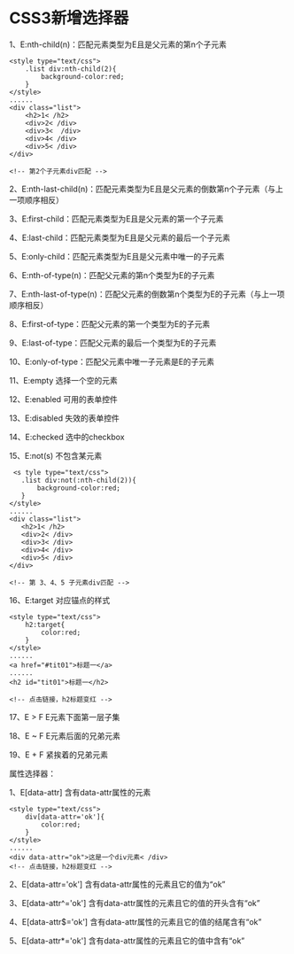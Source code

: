 # CSS3新增选择器

1、E:nth-child(n)：匹配元素类型为E且是父元素的第n个子元素

```
<style type="text/css">            
    .list div:nth-child(2){
        background-color:red;
    }
</style>
......
<div class="list">
    <h2>1< /h2>
    <div>2< /div>
    <div>3<  /div>
    <div>4< /div>
    <div>5< /div>
</div>

<!-- 第2个子元素div匹配 -->
```

2、E:nth-last-child(n)：匹配元素类型为E且是父元素的倒数第n个子元素（与上一项顺序相反）

3、E:first-child：匹配元素类型为E且是父元素的第一个子元素

4、E:last-child：匹配元素类型为E且是父元素的最后一个子元素

5、E:only-child：匹配元素类型为E且是父元素中唯一的子元素

6、E:nth-of-type(n)：匹配父元素的第n个类型为E的子元素

7、E:nth-last-of-type(n)：匹配父元素的倒数第n个类型为E的子元素（与上一项顺序相反）

8、E:first-of-type：匹配父元素的第一个类型为E的子元素

9、E:last-of-type：匹配父元素的最后一个类型为E的子元素

10、E:only-of-type：匹配父元素中唯一子元素是E的子元素

11、E:empty 选择一个空的元素

12、E:enabled 可用的表单控件

13、E:disabled 失效的表单控件

14、E:checked 选中的checkbox

15、E:not(s) 不包含某元素


 ```
  <s tyle type="text/css">            
    .list div:not(:nth-child(2)){
        background-color:red;
    }
</style>
......
<div class="list">
    <h2>1< /h2>
    <div>2< /div>
    <div>3< /div>
    <div>4< /div>
    <div>5< /div>
</div>

<!-- 第 3、4、5 子元素div匹配 -->
```

  
16、E:target 对应锚点的样式

```
<style type="text/css">
    h2:target{
        color:red;
    }
</style>
......
<a href="#tit01">标题一</a>
......
<h2 id="tit01">标题一</h2>

<!-- 点击链接，h2标题变红 -->

``` 


17、E > F E元素下面第一层子集

18、E ~ F E元素后面的兄弟元素

19、E + F 紧挨着的兄弟元素

属性选择器：

1、E[data-attr] 含有data-attr属性的元素

```
<style type="text/css">
    div[data-attr='ok']{
        color:red;
    }
</style>
......
<div data-attr="ok">这是一个div元素< /div>
<!-- 点击链接，h2标题变红 -->
```




2、E[data-attr='ok'] 含有data-attr属性的元素且它的值为“ok”

3、E[data-attr^='ok'] 含有data-attr属性的元素且它的值的开头含有“ok”

4、E[data-attr$='ok'] 含有data-attr属性的元素且它的值的结尾含有“ok”

5、E[data-attr*='ok'] 含有data-attr属性的元素且它的值中含有“ok”